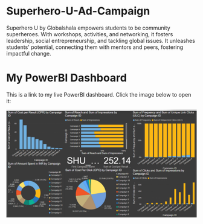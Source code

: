 # Superhero-U-Ad-Campaign
Superhero U by Globalshala empowers students to be community superheroes. With workshops, activities, and networking, it fosters leadership, social entrepreneurship, and tackling global issues. It unleashes students' potential, connecting them with mentors and peers, fostering impactful change.

# My PowerBI Dashboard

This is a link to my live PowerBI dashboard. Click the image below to open it:

[![PowerBI Dashboard](dashboard-preview.png)](https://app.powerbi.com/groups/me/reports/b43325c4-e8dd-469b-a117-05839b49664e/ReportSection?experience=power-bi)

